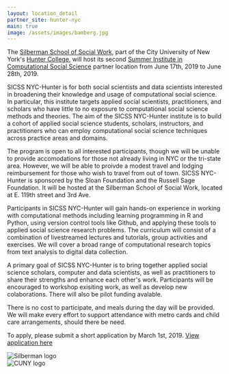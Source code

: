 ```yaml
---
layout: location_detail
partner_site: hunter-nyc
main: true
image: /assets/images/bamberg.jpg
---
```


The [Silberman School of Social Work](http://sssw.hunter.cuny.edu/ssw/), part of the City University of New York's [Hunter 
College](http://www.hunter.cuny.edu/main/), will host its second [Summer Institute in Computational Social Science](https://compsocialscience.github.io/summer-institute/) partner location from June 17th, 2019 to June 28th, 2019.

SICSS NYC-Hunter is for both social scientists and data scientists interested in broadening their knowledge and usage of computational social science. 
In particular, this institute targets applied social scientists, practitioners, and scholars who have little to no exposure to computational social
science methods and theories. The aim of the SICSS NYC-Hunter institute is to build a cohort of applied social science students, scholars, 
instructors, and practitioners who can employ computational social science techniques across practice areas and domains. 

The program is open to all interested participants, though we will be unable to provide accomodations for those not already living in NYC or the tri-state area. 
However, we will be able to proivde a modest travel and lodging reimbursement for those who wish to travel from out of town. SICSS NYC-Hunter is sponsored by the Sloan Foundation and
the Russell Sage Foundation. It will be hosted at the Silberman School of Social Work, located at E. 119th street and 3rd Ave.

Participants in SICSS NYC-Hunter will gain hands-on experience in working with computational methods including learning
programming in R and Python, using version control tools like Github, and applying these tools to applied social science research 
problems. The curriculum will consist of a combination of livestreamed lectures and tutorials, group activities and exercises.
We will cover a broad range of computational research topics from text analysis to digital data collection.

A primary goal of SICSS NYC-Hunter is to bring together applied social science scholars, computer and data scientists, as well as practitioners to 
share their strengths and enhance each other's work. Participants will be encouraged to workshop exisiting work, as well as develop new colaborations. There will also be pilot funding avalable. 

There is no cost to participate, and meals during the day will be provided. We will make every effort to support attendance with metro cards and child care arrangements, should there be need. 

To apply, please submit a short application by March 1st, 2019. [View application here](apply)

<div class="row">
  <div class="col-sm-6"><img class="img-responsive" alt="Silberman logo" src="{{ site.baseurl }}{% link 2019/hunter-nyc/images/silberman_logo.png %}"></div>
  <div class="col-sm-6"><img class="img-responsive" alt="CUNY logo" src="{{ site.baseurl }}{% link 2019/hunter-nyc/images/cuny_logo.png %}"></div>
</div>
